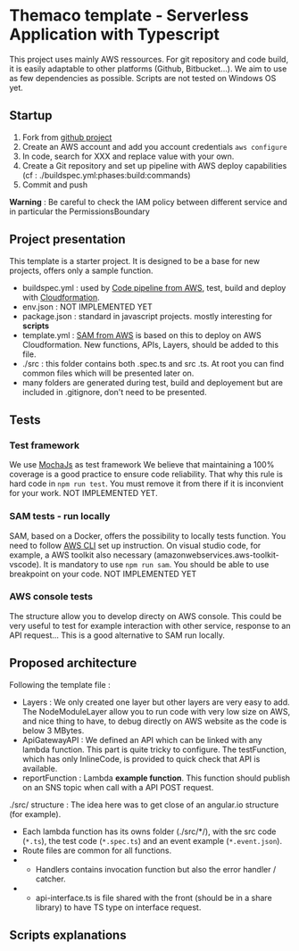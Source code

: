 # Themaco template - Serverless Application with Typescript
This project uses mainly AWS ressources. For git repository and code build, it is easily adaptable to other platforms (Github, Bitbucket...).
We aim to use as few dependencies as possible.
Scripts are not tested on Windows OS yet.

## Startup
1. Fork from [github project](https://github.com/Themaco-Digital-Architects/serverless-typescript-template)
2. Create an AWS account and add you account credentials `aws configure`
3. In code, search for XXX and replace value with your own.
4. Create a Git repository and set up pipeline with AWS deploy capabilities (cf : ./buildspec.yml:phases:build:commands)
5. Commit and push 

**Warning** : Be careful to check the IAM policy between different service and in particular the PermissionsBoundary


## Project presentation
This template is a starter project. It is designed to be a base for new projects, offers only a sample function.
- buildspec.yml : used by [Code pipeline from AWS](https://aws.amazon.com/fr/codepipeline/), test, build and deploy with [Cloudformation](https://aws.amazon.com/fr/cloudformation/).
- env.json : NOT IMPLEMENTED YET
- package.json : standard in javascript projects. mostly interesting for **scripts**
- template.yml : [SAM from AWS](https://docs.aws.amazon.com/serverless-application-model/) is based on this to deploy on AWS Cloudformation. New functions, APIs, Layers, should be added to this file.
- ./src : this folder contains both .spec.ts and src .ts. At root you can find common files which will be presented later on.
- many folders are generated during test, build and deployement but are included in .gitignore, don't need to be presented. 

## Tests
### Test framework
We use [MochaJs](https://mochajs.org/) as test framework
We believe that maintaining a 100% coverage is a good practice to ensure code reliability. That why this rule is hard code in `npm run test`. You must remove it from there if it is inconvient for your work. NOT IMPLEMENTED YET.

### SAM tests - run locally
SAM, based on a Docker, offers the possibility to locally tests function. You need to follow [AWS CLI](https://docs.aws.amazon.com/serverless-application-model/latest/developerguide/serverless-test-and-debug.html) set up instruction. On visual studio code, for example, a AWS toolkit also necessary (amazonwebservices.aws-toolkit-vscode). 
It is mandatory to use `npm run sam`.
You should be able to use breakpoint on your code. NOT IMPLEMENTED YET

### AWS console tests
The structure allow you to develop directy on AWS console. This could be very useful to test for example interaction with other service, response to an API request... This is a good alternative to SAM run locally.

## Proposed architecture
Following the template file :  
- Layers : We only created one layer but other layers are very easy to add. The NodeModuleLayer allow you to run code with very low size on AWS, and nice thing to have, to debug directly on AWS website as the code is below 3 MBytes.
- ApiGatewayAPI : We defined an API which can be linked with any lambda function. This part is quite tricky to configure. The testFunction, which has only InlineCode, is provided to quick check that API is available.
- reportFunction : Lambda **example function**. This function should publish on an SNS topic when call with a API POST request.

./src/ structure : 
The idea here was to get close of an angular.io structure (for example). 
- Each lambda function has its owns folder (./src/*/), with the src code (`*.ts`), the test code (`*.spec.ts`) and an event example (`*.event.json`). 
- Route files are common for all functions. 
- - Handlers contains invocation function but also the error handler / catcher. 
- - api-interface.ts is file shared with the front (should be in a share library) to have TS type on interface request.

## Scripts explanations

